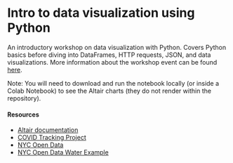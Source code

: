 # Intro to data visualization using Python
An introductory workshop on data visualization with Python. Covers Python basics before diving into DataFrames, HTTP requests, JSON, and data visualizations. More information about the workshop event can be found [here](https://csc.barnard.edu/events/workshop-data-visualization-python).

Note: You will need to download and run the notebook locally (or inside a Colab Notebook) to see the Altair charts (they do not render within the repository). 

#### Resources

- [Altair documentation](https://altair-viz.github.io/index.html)
- [COVID Tracking Project](https://covidtracking.com/)
- [NYC Open Data](https://opendata.cityofnewyork.us/)
- [NYC Open Data Water Example](https://data.cityofnewyork.us/Environment/Water-Consumption-In-The-New-York-City/ia2d-e54m)
